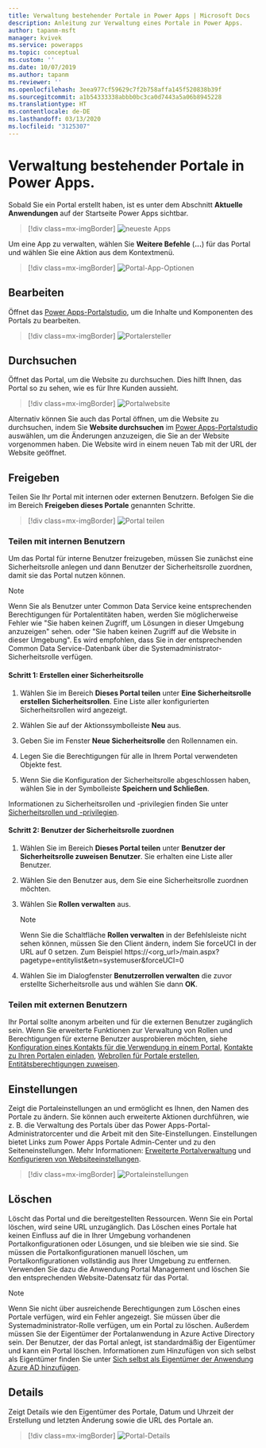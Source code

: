 ```yaml
---
title: Verwaltung bestehender Portale in Power Apps | Microsoft Docs
description: Anleitung zur Verwaltung eines Portale in Power Apps.
author: tapanm-msft
manager: kvivek
ms.service: powerapps
ms.topic: conceptual
ms.custom: ''
ms.date: 10/07/2019
ms.author: tapanm
ms.reviewer: ''
ms.openlocfilehash: 3eea977cf59629c7f2b758affa145f520838b39f
ms.sourcegitcommit: a1b54333338abbb0bc3ca0d7443a5a06b8945228
ms.translationtype: HT
ms.contentlocale: de-DE
ms.lasthandoff: 03/13/2020
ms.locfileid: "3125307"
---
```

# <a name="manage-existing-portals-in-power-apps"></a>Verwaltung bestehender Portale in Power Apps.

Sobald Sie ein Portal erstellt haben, ist es unter dem Abschnitt **Aktuelle Anwendungen** auf der Startseite Power Apps sichtbar.

> [!div class=mx-imgBorder]
> ![neueste Apps](media/recent-apps.png "Neueste Apps")  

Um eine App zu verwalten, wählen Sie **Weitere Befehle** (**...**) für das Portal und wählen Sie eine Aktion aus dem Kontextmenü.

> [!div class=mx-imgBorder]
> ![Portal-App-Optionen](media/portal-app-options.png "Portal-App-Optionen")  

## <a name="edit"></a>Bearbeiten

Öffnet das [Power Apps-Portalstudio](portal-designer-anatomy.md), um die Inhalte und Komponenten des Portals zu bearbeiten.  

> [!div class=mx-imgBorder]
> ![Portalersteller](media/portal-maker.png "Portalersteller")  

## <a name="browse"></a>Durchsuchen

Öffnet das Portal, um die Website zu durchsuchen. Dies hilft Ihnen, das Portal so zu sehen, wie es für Ihre Kunden aussieht.

> [!div class=mx-imgBorder]
> ![Portalwebsite](media/portal-website.png "Portalwebsite")  

Alternativ können Sie auch das Portal öffnen, um die Website zu durchsuchen, indem Sie **Website durchsuchen** im [Power Apps-Portalstudio](portal-designer-anatomy.md) auswählen, um die Änderungen anzuzeigen, die Sie an der Website vorgenommen haben. Die Website wird in einem neuen Tab mit der URL der Website geöffnet.

## <a name="share"></a>Freigeben

Teilen Sie Ihr Portal mit internen oder externen Benutzern. Befolgen Sie die im Bereich **Freigeben dieses Portale** genannten Schritte.

> [!div class=mx-imgBorder]
> ![Portal teilen](media/share-portal.png "Portal teilen")  

### <a name="share-with-internal-users"></a>Teilen mit internen Benutzern

Um das Portal für interne Benutzer freizugeben, müssen Sie zunächst eine Sicherheitsrolle anlegen und dann Benutzer der Sicherheitsrolle zuordnen, damit sie das Portal nutzen können.

> [!NOTE]
> Wenn Sie als Benutzer unter Common Data Service keine entsprechenden Berechtigungen für Portalentitäten haben, werden Sie möglicherweise Fehler wie "Sie haben keinen Zugriff, um Lösungen in dieser Umgebung anzuzeigen" sehen. oder "Sie haben keinen Zugriff auf die Website in dieser Umgebung". Es wird empfohlen, dass Sie in der entsprechenden Common Data Service-Datenbank über die Systemadministrator-Sicherheitsrolle verfügen.

#### <a name="step-1-create-a-security-role"></a>Schritt 1: Erstellen einer Sicherheitsrolle

1.  Wählen Sie im Bereich **Dieses Portal teilen** unter **Eine Sicherheitsrolle erstellen** **Sicherheitsrollen**. Eine Liste aller konfigurierten Sicherheitsrollen wird angezeigt.

2.  Wählen Sie auf der Aktionssymbolleiste **Neu** aus.

3.  Geben Sie im Fenster **Neue Sicherheitsrolle** den Rollennamen ein.

4.  Legen Sie die Berechtigungen für alle in Ihrem Portal verwendeten Objekte fest.

5.  Wenn Sie die Konfiguration der Sicherheitsrolle abgeschlossen haben, wählen Sie in der Symbolleiste **Speichern und Schließen**.

Informationen zu Sicherheitsrollen und -privilegien finden Sie unter [Sicherheitsrollen und -privilegien](https://docs.microsoft.com/power-platform/admin/security-roles-privileges).

#### <a name="step-2-assign-users-to-the-security-role"></a>Schritt 2: Benutzer der Sicherheitsrolle zuordnen

1.  Wählen Sie im Bereich **Dieses Portal teilen** unter **Benutzer der Sicherheitsrolle zuweisen** **Benutzer**. Sie erhalten eine Liste aller Benutzer.

2.  Wählen Sie den Benutzer aus, dem Sie eine Sicherheitsrolle zuordnen möchten.

3.  Wählen Sie **Rollen verwalten** aus.

    > [!NOTE]
    > Wenn Sie die Schaltfläche **Rollen verwalten** in der Befehlsleiste nicht sehen können, müssen Sie den Client ändern, indem Sie forceUCI in der URL auf 0 setzen. Zum Beispiel https://&lt;org\_url&gt;/main.aspx?pagetype=entitylist&etn=systemuser&forceUCI=0

4.  Wählen Sie im Dialogfenster **Benutzerrollen verwalten** die zuvor erstellte Sicherheitsrolle aus und wählen Sie dann **OK**.

### <a name="share-with-external-users"></a>Teilen mit externen Benutzern

Ihr Portal sollte anonym arbeiten und für die externen Benutzer zugänglich sein. Wenn Sie erweiterte Funktionen zur Verwaltung von Rollen und Berechtigungen für externe Benutzer ausprobieren möchten, siehe [Konfiguration eines Kontakts für die Verwendung in einem Portal](configure/configure-contacts.md), [Kontakte zu Ihren Portalen einladen](configure/invite-contacts.md), [Webrollen für Portale erstellen](configure/create-web-roles.md), [Entitätsberechtigungen zuweisen](configure/assign-entity-permissions.md).  

## <a name="settings"></a>Einstellungen

Zeigt die Portaleinstellungen an und ermöglicht es Ihnen, den Namen des Portale zu ändern. Sie können auch erweiterte Aktionen durchführen, wie z. B. die Verwaltung des Portals über das Power Apps-Portal-Administratorcenter und die Arbeit mit den Site-Einstellungen. Einstellungen bietet Links zum Power Apps Portale Admin-Center und zu den Seiteneinstellungen. Mehr Informationen: [Erweiterte Portalverwaltung](admin/admin-overview.md) und [Konfigurieren von Websiteeinstellungen](configure/configure-site-settings.md).  

> [!div class=mx-imgBorder]
> ![Portaleinstellungen](media/portal-settings.png "Portaleinstellungen")  

## <a name="delete"></a>Löschen

Löscht das Portal und die bereitgestellten Ressourcen. Wenn Sie ein Portal löschen, wird seine URL unzugänglich. Das Löschen eines Portale hat keinen Einfluss auf die in Ihrer Umgebung vorhandenen Portalkonfigurationen oder Lösungen, und sie bleiben wie sie sind.
Sie müssen die Portalkonfigurationen manuell löschen, um Portalkonfigurationen vollständig aus Ihrer Umgebung zu entfernen. Verwenden Sie dazu die Anwendung Portal Management und löschen Sie den entsprechenden Website-Datensatz für das Portal.

> [!NOTE]
> Wenn Sie nicht über ausreichende Berechtigungen zum Löschen eines Portale verfügen, wird ein Fehler angezeigt. Sie müssen über die Systemadministrator-Rolle verfügen, um ein Portal zu löschen. Außerdem müssen Sie der Eigentümer der Portalanwendung in Azure Active Directory sein. Der Benutzer, der das Portal anlegt, ist standardmäßig der Eigentümer und kann ein Portal löschen. Informationen zum Hinzufügen von sich selbst als Eigentümer finden Sie unter [Sich selbst als Eigentümer der Anwendung Azure AD hinzufügen](admin/admin-overview.md#add-yourself-as-an-owner-of-the-azure-ad-application).

## <a name="details"></a>Details

Zeigt Details wie den Eigentümer des Portale, Datum und Uhrzeit der Erstellung und letzten Änderung sowie die URL des Portale an.

> [!div class=mx-imgBorder]
> ![Portal-Details](media/portal-details.png "Portal-Details")  

